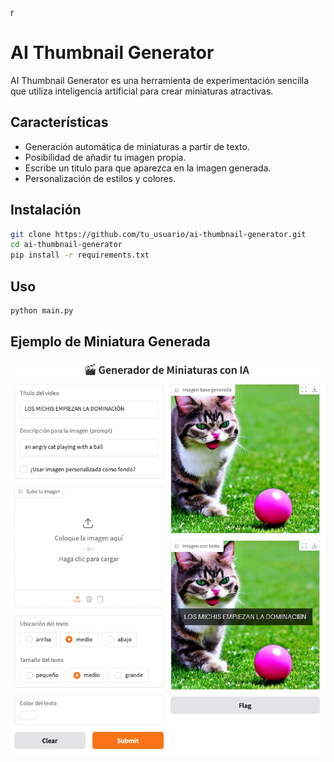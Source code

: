r

AI Thumbnail Generator
======================

AI Thumbnail Generator es una herramienta de experimentación sencilla que utiliza inteligencia artificial para crear miniaturas atractivas.

## Características

- Generación automática de miniaturas a partir de texto.
- Posibilidad de añadir tu imagen propia.
- Escribe un titulo para que aparezca en la imagen generada.
- Personalización de estilos y colores.

## Instalación

```bash
git clone https://github.com/tu_usuario/ai-thumbnail-generator.git
cd ai-thumbnail-generator
pip install -r requirements.txt
```

## Uso

```python
python main.py
```

## Ejemplo de Miniatura Generada

![Ejemplo de miniatura](img/github-example.png)